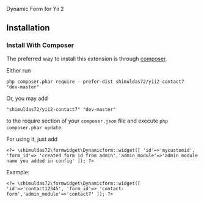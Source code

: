Dynamic Form for Yii 2


Installation
------------

### Install With Composer

The preferred way to install this extension is through [composer](http://getcomposer.org/download/).

Either run

```
php composer.phar require --prefer-dist shimuldas72/yii2-contact7 "dev-master"
```

Or, you may add

```
"shimuldas72/yii2-contact7" "dev-master"
```

to the require section of your `composer.json` file and execute `php composer.phar update`.

For using it, just add 
```
<?= \shimuldas72\formwidget\Dynamicform::widget([ 'id'=>'mycustomid', 'form_id'=> 'created form id from admin','admin_module'=>'admin module name you added in config' ]); ?>
```
Example:
```
<?= \shimuldas72\formwidget\Dynamicform::widget([ 'id'=>'contact12345', 'form_id'=> 'contact-form','admin_module'=>'contact7' ]); ?>
```


